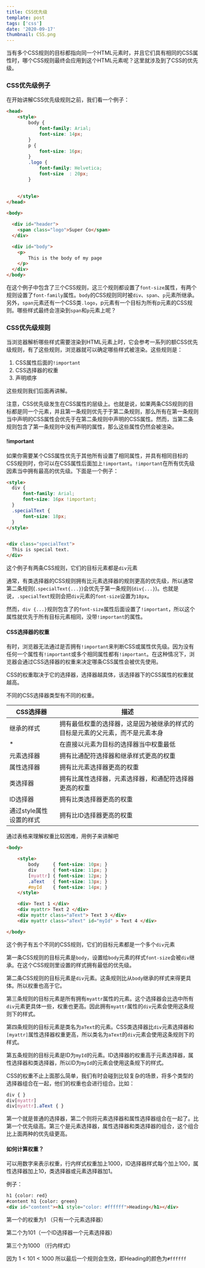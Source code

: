 ```yaml
---
title: CSS优先级
template: post
tags: ['css']
date: '2020-09-17'
thumbnail: CSS.png
---
```

当有多个CSS规则的目标都指向同一个HTML元素时，并且它们具有相同的CSS属性时，哪个CSS规则最终会应用到这个HTML元素呢？这里就涉及到了CSS的优先级。

### CSS优先级例子

在开始讲解CSS优先级规则之前，我们看一个例子：

```html	
<head>
    <style>
        body {
            font-family: Arial;
            font-size: 14px;
        }
        p {
            font-size: 16px;
        }
        .logo {
            font-family: Helvetica;
            font-size  : 20px;
        }

        
    </style>
</head>
    
<body>

  <div id="header">
    <span class="logo">Super Co</span>    
  </div>

  <div id="body">
    <p>
        This is the body of my page    
    </p>
  </div>
</body>
```

在这个例子中包含了三个CSS规则，这三个规则都设置了`font-size`属性，有两个规则设置了`font-family`属性。`body`的CSS规则同时被`div`、`span`、`p`元素所继承。另外，`span`元素还有一个CSS类`.logo`，p元素有一个目标为所有p元素的CSS规则。哪些样式最终会渲染到`span`和`p`元素上呢？

### CSS优先级规则

当浏览器解析哪些样式需要渲染到HTML元素上时，它会参考一系列的额CSS优先级规则，有了这些规则，浏览器就可以确定哪些样式被渲染。这些规则是：

1. CSS属性后面的`!important`
2. CSS选择器的权重
3. 声明顺序

这些规则我们后面再讲解。

注意，CSS优先级发生在CSS属性的层级上。也就是说，如果两条CSS规则的目标都是同一个元素，并且第一条规则优先于于第二条规则，那么所有在第一条规则当中声明的CSS属性会优先于在第二条规则中声明的CSS属性。然而，当第二条规则包含了第一条规则中没有声明的属性，那么这些属性仍然会被渲染。

#### !important

如果你需要某个CSS属性优先于其他所有设置了相同属性，并具有相同目标的CSS规则时，你可以在CSS属性后面加上`!important`。`!important`在所有优先级因素当中拥有最高的优先级。下面是一个例子：

```html
<style>
  div {
      font-family: Arial;
      font-size: 16px !important;
  }
  .specialText {
      font-size: 18px;
  }
</style>


<div class="specialText">
  This is special text.
</div>
```

这个例子有两条CSS规则，它们的目标元素都是`div`元素

通常，有类选择器的CSS规则拥有比元素选择器的规则更高的优先级，所以通常第二条规则(`.specialText{...}`)会优先于第一条规则(`div{...}`)。也就是说，`.specialText`规则会把`div`元素的`font-size`设置为`18px`。

然而，`div {...}`规则包含了的`font-size`属性后面设置了`!important`，所以这个属性就优先于所有目标元素相同，没带`!important`的属性。

#### CSS选择器的权重

有时，浏览器无法通过是否拥有`!important`来判断CSS或属性优先级。因为没有任何一个属性有`!important`或多个相同属性都有`!important`。在这种情况下，浏览器会通过CSS选择器的权重来决定哪条CSS属性会被优先使用。

CSS的权重取决于它的选择器，选择器越具体，该选择器下的CSS属性的权重就越高。

不同的CSS选择器类型有不同的权重。

| CSS选择器               | 描述                                                         |
| ----------------------- | ------------------------------------------------------------ |
| 继承的样式              | 拥有最低权重的选择器，这是因为被继承的样式的目标是元素的父元素，而不是元素本身 |
| *                       | 在直接以元素为目标的选择器当中权重最低                       |
| 元素选择器              | 拥有比通配符选择器和继承样式更高的权重                       |
| 属性选择器              | 拥有比元素选择器更高的权重                                   |
| 类选择器                | 拥有比属性选择器，元素选择器，和通配符选择器更高的权重       |
| ID选择器                | 拥有比类选择器更高的权重                                     |
| 通过style属性设置的样式 | 拥有比ID选择器更高的权重                                     |

通过表格来理解权重比较困难，用例子来讲解吧

```html
<body>

    <style>
        body     { font-size: 10px; }
        div      { font-size: 11px; }
        [myattr] { font-size: 12px; }
        .aText   { font-size: 13px; }
        #myId    { font-size: 14px; }
    </style>

    <div> Text 1 </div>
    <div myattr> Text 2 </div>
    <div myattr class="aText"> Text 3 </div>
    <div myattr class="aText" id="myId" > Text 4 </div>

</body>
```

这个例子有五个不同的CSS规则，它们的目标元素都是一个多个`div`元素

第一条CSS规则的目标元素是`body`，设置给`body`元素的样式`font-size`会被`div`继承。在这个CSS规则里设置的样式拥有最低的优先级。

第二条CSS规则的目标元素是`div`元素。这条规则比从`body`继承的样式来得更具体。所以权重也高于它。

第三条规则的目标元素是所有拥有`myattr`属性的元素。这个选择器会比选中所有`div`元素更具体一些，权重也更高。因此拥有`myattr`属性的`div`元素会使用这条规则下的样式。

第四条规则的目标元素是类名为`aText`的元素。CSS类选择器比`div`元素选择器和`[myattr]`属性选择器权重更高，所以类名为`aText`的`div`元素会使用这条规则下的样式。

第五条规则的目标元素是ID为`myId`的元素。ID选择器的权重高于元素选择器，属性选择器和类选择器，所以ID为`myId`的元素会使用这条规下的样式。

CSS的权重不止上面那么简单，我们有时会碰到比较复杂的场景，将多个类型的选择器组合在一起，他们的权重也会进行组合。比如：

```css
div { }
div[myattr]
div[myattr].aText { }  
```

第一个就是普通的选择器，第二个则将元素选择器和属性选择器组合在一起了。比第一个优先级高。第三个是元素选择器，属性选择器和类选择器的组合，这个组合比上面两种的优先级更高。

#### 如何计算权重？

可以用数字来表示权重，行内样式权重加上1000，ID选择器样式每个加上100，属性选择器加上10，类选择器或元素选择器加1。

例子：

```html
h1 {color: red}
#content h1 {color: green}
<div id="content"><h1 style="color: #ffffff">Heading</h1></div>
```

第一个的权重为1 （只有一个元素选择器）

第二个为101（一个ID选择器一个元素选择器）

第三个为1000 （行内样式）

因为 1 < 101 < 1000 所以最后一个规则会生效，即Heading的颜色为`#ffffff`

